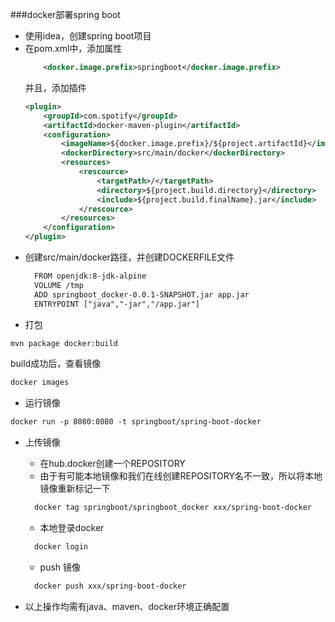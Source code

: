 ###docker部署spring boot
- 使用idea，创建spring boot项目
- 在pom.xml中，添加属性
    ```xml
        <docker.image.prefix>springboot</docker.image.prefix>
    ```
  并且，添加插件
  ```xml
  <plugin>
      <groupId>com.spotify</groupId>
      <artifactId>docker-maven-plugin</artifactId>
      <configuration>
          <imageName>${docker.image.prefix}/${project.artifactId}</imageName>
          <dockerDirectory>src/main/docker</dockerDirectory>
          <resources>
              <rescource>
                  <targetPath>/</targetPath>
                  <directory>${project.build.directory}</directory>
                  <include>${project.build.finalName}.jar</include>
              </rescource>
          </resources>
      </configuration>
  </plugin>
  ```
- 创建src/main/docker路径，并创建DOCKERFILE文件
  ```xml
    FROM openjdk:8-jdk-alpine
    VOLUME /tmp
    ADD springboot_docker-0.0.1-SNAPSHOT.jar app.jar
    ENTRYPOINT ["java","-jar","/app.jar"]
  ```
- 打包
```xml
mvn package docker:build
```
build成功后，查看镜像
```xml
docker images
```
- 运行镜像
```xml
docker run -p 8080:8080 -t springboot/spring-boot-docker
```
- 上传镜像
    - 在hub.docker创建一个REPOSITORY
    - 由于有可能本地镜像和我们在线创建REPOSITORY名不一致，所以将本地镜像重新标记一下
    ```xml
      docker tag springboot/springboot_docker xxx/spring-boot-docker
    ```
    - 本地登录docker
    ```xml
      docker login
    ```
    - push 镜像
    ```xml
      docker push xxx/spring-boot-docker
    ```
    
- 以上操作均需有java、maven、docker环境正确配置